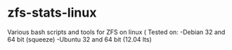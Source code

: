 zfs-stats-linux
===============

Various bash scripts and tools for ZFS on linux (
Tested on:
-Debian 32 and 64 bit (squeeze)
-Ubuntu 32 and 64 bit (12.04 lts)
